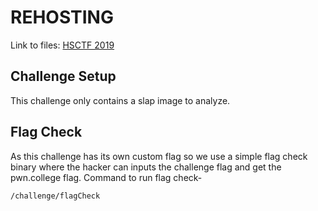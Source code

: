 # REHOSTING

Link to files: [HSCTF 2019](https://github.com/zst-ctf/hsctf-2019-writeups/blob/master/Solved/Slap)

## Challenge Setup
This challenge only contains a slap image to analyze.

## Flag Check
As this challenge has its own custom flag so we use a simple flag check binary where the hacker can inputs the challenge flag and get the pwn.college flag.
Command to run flag check-
```
/challenge/flagCheck
```